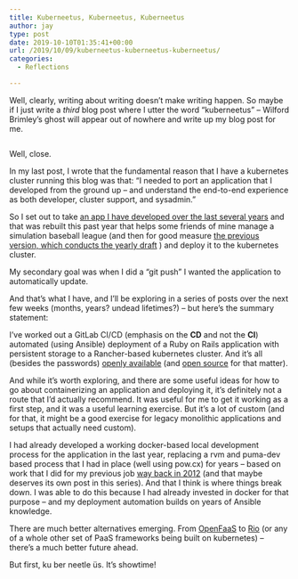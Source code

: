 ```yaml
---
title: Kuberneetus, Kuberneetus, Kuberneetus
author: jay
type: post
date: 2019-10-10T01:35:41+00:00
url: /2019/10/09/kuberneetus-kuberneetus-kuberneetus/
categories:
  - Reflections

---
```

Well, clearly, writing about writing doesn&#8217;t make writing happen. So maybe if I just write a _third_ blog post where I utter the word &#8220;kuberneetus&#8221; &#8211; Wilford Brimley&#8217;s ghost will appear out of nowhere and write up my blog post for me.<figure class="wp-block-image">

<img src="https://cdn.rambleon.org/migrate/2019/10/kuberneetleüs-1024x571.png" alt="" class="wp-image-1470" srcset="https://cdn.rambleon.org/migrate/2019/10/kuberneetleüs-1024x571.png 1024w, https://cdn.rambleon.org/migrate/2019/10/kuberneetleüs-300x167.png 300w, https://cdn.rambleon.org/migrate/2019/10/kuberneetleüs-768x429.png 768w, https://cdn.rambleon.org/migrate/2019/10/kuberneetleüs-1200x670.png 1200w, https://cdn.rambleon.org/migrate/2019/10/kuberneetleüs.png 2000w" sizes="(max-width: 709px) 85vw, (max-width: 909px) 67vw, (max-width: 1362px) 62vw, 840px" /></figure>

Well, close.

In my last post, I wrote that the fundamental reason that I have a kubernetes cluster running this blog was that: &#8220;I needed to port an application that I developed from the ground up &#8211; and understand the end-to-end experience as both developer, cluster support, and sysadmin.&#8221;

So I set out to take [an app I have developed over the last several years][1] and that was rebuilt this past year that helps some friends of mine manage a simulation baseball league (and then for good measure [the previous version, which conducts the yearly draft][2] ) and deploy it to the kubernetes cluster.

My secondary goal was when I did a &#8220;git push&#8221; I wanted the application to automatically update.

And that&#8217;s what I have, and I&#8217;ll be exploring in a series of posts over the next few weeks (months, years? undead lifetimes?) &#8211; but here&#8217;s the summary statement:

I&#8217;ve worked out a GitLab CI/CD (emphasis on the **CD** and not the **CI**) automated (using Ansible) deployment of a Ruby on Rails application with persistent storage to a Rancher-based kubernetes cluster. And it&#8217;s all (besides the passwords) [openly available][1] (and [open source][3] for that matter).

And while it&#8217;s worth exploring, and there are some useful ideas for how to go about containerizing an application and deploying it, it&#8217;s definitely not a route that I&#8217;d actually recommend. It was useful for me to get it working as a first step, and it was a useful learning exercise. But it&#8217;s a lot of custom (and for that, it might be a good exercise for legacy monolithic applications and setups that actually need custom).

I had already developed a working docker-based local development process for the application in the last year, replacing a rvm and puma-dev based process that I had in place (well using pow.cx) for years &#8211; based on work that I did for my previous job [way back in 2012][4] (and that maybe deserves its own post in this series). And that I think is where things break down. I was able to do this because I had already invested in docker for that purpose &#8211; and my deployment automation builds on years of Ansible knowledge.

There are much better alternatives emerging. From [OpenFaaS][5] to [Rio][6] (or any of a whole other set of PaaS frameworks being built on kubernetes) &#8211; there&#8217;s a much better future ahead.

But first, ku ber neetle üs. It&#8217;s showtime!

 [1]: https://gitlab.com/busterleague/busterleague
 [2]: https://gitlab.com/busterleague/busterdraft
 [3]: https://gitlab.com/busterleague/busterleague/blob/production/LICENSE
 [4]: https://rambleon.org/2012/07/23/notes-on-development-installs/
 [5]: https://docs.openfaas.com/
 [6]: https://github.com/rancher/rio